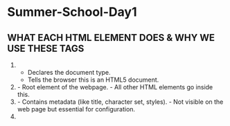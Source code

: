 # Summer-School-Day1
WHAT EACH HTML ELEMENT DOES & WHY WE USE THESE TAGS
---------------------------------------------------

1. <!DOCTYPE html>
   - Declares the document type.
   - Tells the browser this is an HTML5 document.

2. <html>
   - Root element of the webpage.
   - All other HTML elements go inside this.

3. <head>
   - Contains metadata (like title, character set, styles).
   - Not visible on the web page but essential for configuration.

4. <title>
   - Sets the name of the page shown in browser tabs.

5. <body>
   - All visible content (text, images, links, forms) goes here.

6. <header>
   - A semantic container for top content like title or navigation.
   - Improves accessibility and SEO.

7. <nav>
   - Represents a navigation menu.
   - Used to hold links to other pages or sections.

8. <main>
   - Semantic tag for the main content of the page.
   - Helps screen readers identify the primary content.

9. <section>
   - Groups related content.
   - Good for dividing the page into logical parts (skills, education, etc.).

10. <article>
    - Used for self-contained content like blog posts (optional in your case).

11. <footer>
    - Appears at the bottom.
    - Contains info like copyright.

12. <h1> to <h6>
    - Headings used to organize content hierarchically.
    - <h1> is the most important; <h6> is the least.

13. <p>
    - Defines a paragraph of text.

14. <ul>
    - Unordered list (bullets).
    - Used for listing skills.

15. <ol>
    - Ordered list (numbered).
    - Used for education (since it follows a sequence).

16. <li>
    - List item.
    - Used inside <ul> and <ol> to define each list point.

17. <img>
    - Embeds images.
    - Requires `src` and `alt` attributes for accessibility.

18. <a>
    - Anchor tag.
    - Used to create hyperlinks (internal and external navigation).

19. <table>
    - Used to display structured tabular data like projects or work history.

20. <tr>, <th>, <td>
    - <tr>: Table row.
    - <th>: Table heading cell.
    - <td>: Table data cell.

21. <form>
    - Creates a form for user input.

22. <input>
    - Single-line input fields.
    - Types used:
      - text: for name
      - email: for email input
      - tel: for phone number
      - date: calendar input
      - range: slider input
      - checkbox: for multiple choice
      - radio: for single choice
      - submit: for form submission

23. <textarea>
    - Multi-line text input, used for messages.

24. <select> and <option>
    - Dropdown menu.
    - Lets user choose one from many predefined options.

25. <label>
    - Describes form inputs.
    - Improves accessibility and usability.

26. required (attribute)
    - Makes the field mandatory before form submission.

27. pattern (attribute)
    - Defines a regular expression to validate input format (e.g., 10-digit phone number).

WHY WE USE THESE TAGS:
----------------------

- To structure content logically and accessibly.
- To allow interaction through forms.
- To improve readability and search engine visibility (SEO).
- To provide a clean, semantic layout that helps both users and developers understand the content flow.
